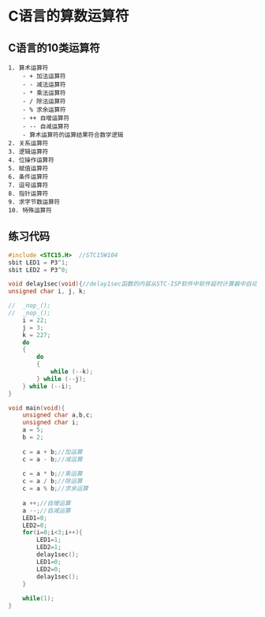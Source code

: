 # C语言的算数运算符
## C语言的10类运算符
    1. 算术运算符
        - + 加法运算符
        - - 减法运算符
        - * 乘法运算符
        - / 除法运算符
        - % 求余运算符
        - ++ 自增运算符
        - -- 自减运算符
        - 算术运算符的运算结果符合数学逻辑
    2. 关系运算符
    3. 逻辑运算符
    4. 位操作运算符
    5. 赋值运算符
    6. 条件运算符
    7. 逗号运算符
    8. 指针运算符
    9. 求字节数运算符
    10. 特殊运算符

## 练习代码
```C
#include <STC15.H>	//STC15W104
sbit LED1 = P3^1;
sbit LED2 = P3^0;

void delay1sec(void){//delay1sec函数的内容从STC-ISP软件中软件延时计算器中自动生成
unsigned char i, j, k;

//	_nop_();
//	_nop_();
	i = 22;
	j = 3;
	k = 227;
	do
	{
		do
		{
			while (--k);
		} while (--j);
	} while (--i);
}

void main(void){
	unsigned char a,b,c;
	unsigned char i;
	a = 5;
	b = 2;
	
	c = a + b;//加运算
	c = a - b;//减运算
	
	c = a * b;//乘运算
	c = a / b;//除运算
	c = a % b;//求余运算
	
	a ++;//自增运算
	a --;//自减运算
	LED1=0;
	LED2=0;
	for(i=0;i<3;i++){
		LED1=1;
		LED2=1;
		delay1sec();
		LED1=0;
		LED2=0;
		delay1sec();
	}
	
	while(1);
}
```